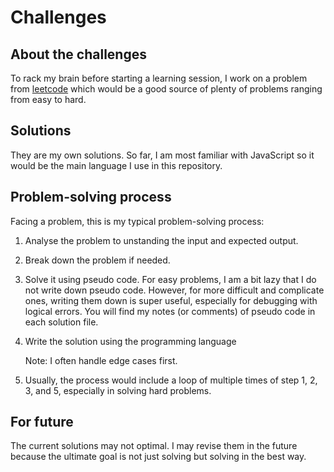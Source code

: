 # Challenges

## About the challenges
To rack my brain before starting a learning session, I work on a problem from [leetcode](https://leetcode.com/) which would be a good source of plenty of problems ranging from easy to hard.
## Solutions
They are my own solutions. So far, I am most familiar with JavaScript so it would be the main language I use in this repository.
## Problem-solving process
Facing a problem, this is my typical problem-solving process:
1. Analyse the problem to unstanding the input and expected output.

2. Break down the problem if needed.

3. Solve it using pseudo code. For easy problems, I am a bit lazy that I do not write down pseudo code. However, for more difficult and complicate ones, writing them down is super useful, especially for debugging with logical errors. You will find my notes (or comments) of pseudo code in each solution file.

4. Write the solution using the programming language

    Note: I often handle edge cases first.

5. Usually, the process would include a loop of multiple times of step 1, 2, 3, and 5, especially in solving hard problems. 
## For future
The current solutions may not optimal. I may revise them in the future because the ultimate goal is not just solving but solving in the best way.
